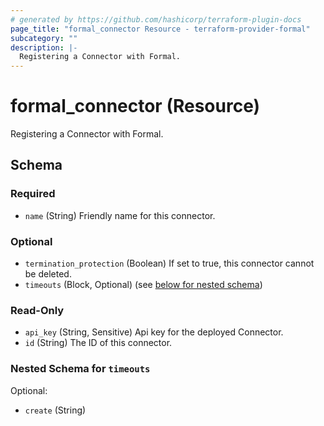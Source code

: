 ```yaml
---
# generated by https://github.com/hashicorp/terraform-plugin-docs
page_title: "formal_connector Resource - terraform-provider-formal"
subcategory: ""
description: |-
  Registering a Connector with Formal.
---
```


# formal_connector (Resource)

Registering a Connector with Formal.



<!-- schema generated by tfplugindocs -->
## Schema

### Required

- `name` (String) Friendly name for this connector.

### Optional

- `termination_protection` (Boolean) If set to true, this connector cannot be deleted.
- `timeouts` (Block, Optional) (see [below for nested schema](#nestedblock--timeouts))

### Read-Only

- `api_key` (String, Sensitive) Api key for the deployed Connector.
- `id` (String) The ID of this connector.

<a id="nestedblock--timeouts"></a>
### Nested Schema for `timeouts`

Optional:

- `create` (String)
